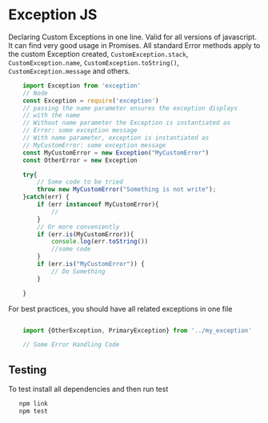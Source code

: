Exception JS
================

Declaring Custom Exceptions in one line. Valid for all versions of javascript. It can find very good usage in Promises.
All standard Error methods apply to the custom Exception created, `CustomException.stack`, `CustomException.name`, `CustomException.toString()`, `CustomException.message` and others.
```js
    import Exception from 'exception'
    // Node
    const Exception = require('exception')
    // passing the name parameter ensures the exception displays
    // with the name 
    // Without name parameter the Exception is instantiated as
    // Error: some exception message
    // With name parameter, exception is instantiated as
    // MyCustomError: some exception message
    const MyCustomError = new Exception("MyCustomError")
    const OtherError = new Exception

    try{
        // Some code to be tried
        throw new MyCustomError("Something is not write");
    }catch(err) {
        if (err instanceof MyCustomError){
            //
        }
        // Or more conveniently
        if (err.is(MyCustomError)){
            console.log(err.toString())
            //some code
        }
        if (err.is("MyCustomError")) {
            // Do Something
        }

    }
```

For best practices, you should have all related exceptions in one file

```js 

    import {OtherException, PrimaryException} from '../my_exception'

    // Some Error Handling Code
```

Testing
--------
To test install all dependencies and then run test
```js
   npm link
   npm test
```
